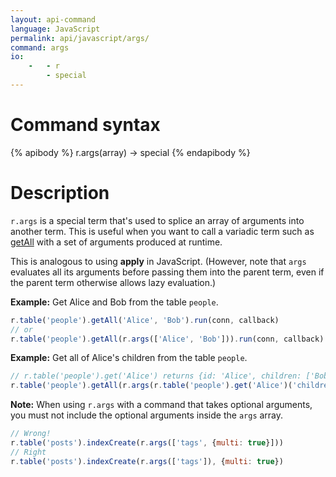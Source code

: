```yaml
---
layout: api-command
language: JavaScript
permalink: api/javascript/args/
command: args
io:
    -   - r
        - special
---
```


# Command syntax #

{% apibody %}
r.args(array) &rarr; special
{% endapibody %}

# Description #

`r.args` is a special term that's used to splice an array of arguments
into another term.  This is useful when you want to call a variadic
term such as [getAll](/api/javascript/get_all/) with a set of arguments produced at runtime.

This is analogous to using **apply** in JavaScript. (However, note that `args` evaluates all its arguments before passing them into the parent term, even if the parent term otherwise allows lazy evaluation.)

__Example:__ Get Alice and Bob from the table `people`.

```javascript
r.table('people').getAll('Alice', 'Bob').run(conn, callback)
// or
r.table('people').getAll(r.args(['Alice', 'Bob'])).run(conn, callback)
```

__Example:__ Get all of Alice's children from the table `people`.

```javascript
// r.table('people').get('Alice') returns {id: 'Alice', children: ['Bob', 'Carol']}
r.table('people').getAll(r.args(r.table('people').get('Alice')('children'))).run(conn, callback)
```

__Note:__ When using `r.args` with a command that takes optional arguments, you must not include the optional arguments inside the `args` array.

```javascript
// Wrong!
r.table('posts').indexCreate(r.args(['tags', {multi: true}]))
// Right
r.table('posts').indexCreate(r.args(['tags']), {multi: true})
```

